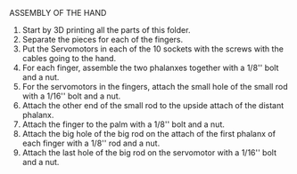 ASSEMBLY OF THE HAND

1.	Start by 3D printing all the parts of this folder.
2.	Separate the pieces for each of the fingers.
3.	Put the Servomotors in each of the 10 sockets with the screws with the cables going to the hand.
4.	For each finger, assemble the two phalanxes together with a 1/8'' bolt and a nut.
5.	For the servomotors in the fingers, attach the small hole of the small rod with a 1/16'' bolt and a nut.
6.	Attach the other end of the small rod to the upside attach of the distant phalanx.
7.	Attach the finger to the palm with a 1/8'' bolt and a nut.
8.	Attach the big hole of the big rod on the attach of the first phalanx of each finger with a 1/8'' rod and a nut.
9.	Attach the last hole of the big rod on the servomotor with a 1/16'' bolt and a nut.
